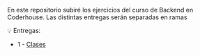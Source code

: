 En este repositorio subiré los ejercicios del curso de Backend en Coderhouse. Las distintas entregas serán separadas en ramas

💡 Entregas:
- 1 - [Clases](https://github.com/LucasSansberro/Ejercicios-Backend-Coderhouse/tree/entrega-1)